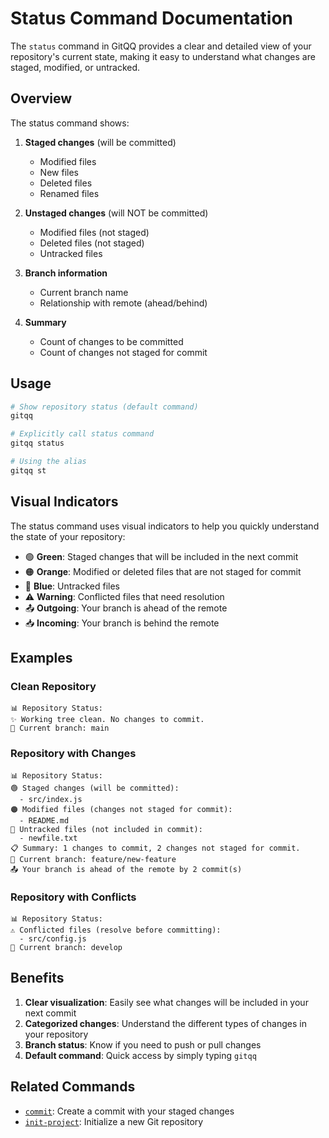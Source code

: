 # Status Command Documentation

The `status` command in GitQQ provides a clear and detailed view of your repository's current state, making it easy to understand what changes are staged, modified, or untracked.

## Overview

The status command shows:

1. **Staged changes** (will be committed)
   - Modified files
   - New files
   - Deleted files
   - Renamed files

2. **Unstaged changes** (will NOT be committed)
   - Modified files (not staged)
   - Deleted files (not staged)
   - Untracked files

3. **Branch information**
   - Current branch name
   - Relationship with remote (ahead/behind)

4. **Summary**
   - Count of changes to be committed
   - Count of changes not staged for commit

## Usage

```bash
# Show repository status (default command)
gitqq

# Explicitly call status command
gitqq status

# Using the alias
gitqq st
```

## Visual Indicators

The status command uses visual indicators to help you quickly understand the state of your repository:

- 🟢 **Green**: Staged changes that will be included in the next commit
- 🟠 **Orange**: Modified or deleted files that are not staged for commit
- 🔵 **Blue**: Untracked files
- ⚠️ **Warning**: Conflicted files that need resolution
- 📤 **Outgoing**: Your branch is ahead of the remote
- 📥 **Incoming**: Your branch is behind the remote

## Examples

### Clean Repository

```
📊 Repository Status:
✨ Working tree clean. No changes to commit.
🌿 Current branch: main
```

### Repository with Changes

```
📊 Repository Status:
🟢 Staged changes (will be committed):
  - src/index.js
🟠 Modified files (changes not staged for commit):
  - README.md
🔵 Untracked files (not included in commit):
  - newfile.txt
📋 Summary: 1 changes to commit, 2 changes not staged for commit.
🌿 Current branch: feature/new-feature
📤 Your branch is ahead of the remote by 2 commit(s)
```

### Repository with Conflicts

```
📊 Repository Status:
⚠️ Conflicted files (resolve before committing):
  - src/config.js
🌿 Current branch: develop
```

## Benefits

1. **Clear visualization**: Easily see what changes will be included in your next commit
2. **Categorized changes**: Understand the different types of changes in your repository
3. **Branch status**: Know if you need to push or pull changes
4. **Default command**: Quick access by simply typing `gitqq`

## Related Commands

- [`commit`](commit.md): Create a commit with your staged changes
- [`init-project`](init-project.md): Initialize a new Git repository 